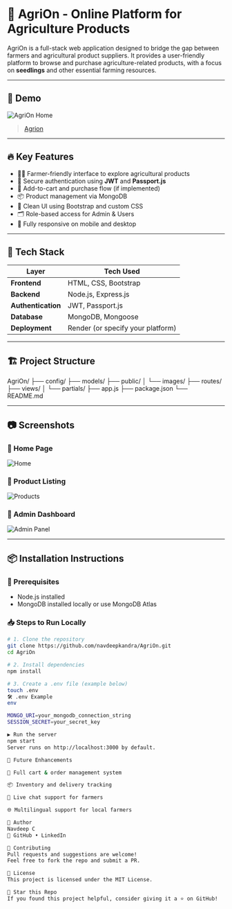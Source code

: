 # 🌾 AgriOn - Online Platform for Agriculture Products

AgriOn is a full-stack web application designed to bridge the gap between farmers and agricultural product suppliers. It provides a user-friendly platform to browse and purchase agriculture-related products, with a focus on **seedlings** and other essential farming resources.

---

## 📸 Demo

![AgriOn Home](src/images/demo-home.png)
> [Agrion](https://agrion-agriculture-online.onrender.com/listings)

---

## 🔥 Key Features

- 👩‍🌾 Farmer-friendly interface to explore agricultural products
- 🔐 Secure authentication using **JWT** and **Passport.js**
- 🛒 Add-to-cart and purchase flow (if implemented)
- 📦 Product management via MongoDB
- 🎨 Clean UI using Bootstrap and custom CSS
- 🗂️ Role-based access for Admin & Users
- 📱 Fully responsive on mobile and desktop

---

## 🚀 Tech Stack

| Layer       | Tech Used |
|-------------|-----------|
| **Frontend** | HTML, CSS, Bootstrap |
| **Backend**  | Node.js, Express.js |
| **Authentication** | JWT, Passport.js |
| **Database** | MongoDB, Mongoose |
| **Deployment** | Render (or specify your platform) |

---

## 🏗️ Project Structure

AgriOn/
├── config/
├── models/
├── public/
│ └── images/
├── routes/
├── views/
│ └── partials/
├── app.js
├── package.json
└── README.md

---

## 📷 Screenshots

### 🔹 Home Page
![Home](./public/images/demo-home.png)

### 🔹 Product Listing
![Products](./public/images/demo-products.png)

### 🔹 Admin Dashboard
![Admin Panel](./public/images/demo-admin.png)

---

## 📦 Installation Instructions

### 🔧 Prerequisites

- Node.js installed
- MongoDB installed locally or use MongoDB Atlas

### 📥 Steps to Run Locally

```bash
# 1. Clone the repository
git clone https://github.com/navdeepkandra/AgriOn.git
cd AgriOn

# 2. Install dependencies
npm install

# 3. Create a .env file (example below)
touch .env
🛠️ .env Example
env

MONGO_URI=your_mongodb_connection_string
SESSION_SECRET=your_secret_key

▶️ Run the server
npm start
Server runs on http://localhost:3000 by default.

🧪 Future Enhancements

🛒 Full cart & order management system

📦 Inventory and delivery tracking

💬 Live chat support for farmers

🌐 Multilingual support for local farmers

🙋 Author
Navdeep C
🔗 GitHub • LinkedIn

🤝 Contributing
Pull requests and suggestions are welcome!
Feel free to fork the repo and submit a PR.

📄 License
This project is licensed under the MIT License.

🌟 Star this Repo
If you found this project helpful, consider giving it a ⭐ on GitHub!
